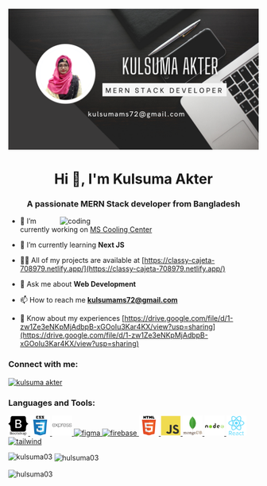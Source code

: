 ![logo](https://github.com/Kulsuma03/Kulsuma03/blob/main/Kulsuma%20Akter.png)
<h1 align="center">Hi 👋, I'm Kulsuma Akter</h1>
<h3 align="center">A passionate MERN Stack developer from Bangladesh</h3>
<img align="right" alt="coding" width="400 src="https://user-images.githubusercontent.com/55389276/140866485-8fb1c876-9a8f-4d6a-98dc-08c4981eaf70.gif">

- 🔭 I’m currently working on [MS Cooling Center](https://ms-cooling-point.web.app/)

- 🌱 I’m currently learning **Next JS**

- 👨‍💻 All of my projects are available at [https://classy-cajeta-708979.netlify.app/](https://classy-cajeta-708979.netlify.app/)

- 💬 Ask me about **Web Development**

- 📫 How to reach me **kulsumams72@gmail.com**

- 📄 Know about my experiences [https://drive.google.com/file/d/1-zw1Ze3eNKpMjAdbpB-xGOoIu3Kar4KX/view?usp=sharing](https://drive.google.com/file/d/1-zw1Ze3eNKpMjAdbpB-xGOoIu3Kar4KX/view?usp=sharing)

<h3 align="left">Connect with me:</h3>
<p align="left">
<a href="https://linkedin.com/in/kulsuma-akter" target="blank"><img align="center" src="https://raw.githubusercontent.com/rahuldkjain/github-profile-readme-generator/master/src/images/icons/Social/linked-in-alt.svg" alt="kulsuma akter" height="30" width="40" /></a>
</p>

<h3 align="left">Languages and Tools:</h3>
<p align="left"> <a href="https://getbootstrap.com" target="_blank" rel="noreferrer"> <img src="https://raw.githubusercontent.com/devicons/devicon/master/icons/bootstrap/bootstrap-plain-wordmark.svg" alt="bootstrap" width="40" height="40"/> </a> <a href="https://www.w3schools.com/css/" target="_blank" rel="noreferrer"> <img src="https://raw.githubusercontent.com/devicons/devicon/master/icons/css3/css3-original-wordmark.svg" alt="css3" width="40" height="40"/> </a> <a href="https://expressjs.com" target="_blank" rel="noreferrer"> <img src="https://raw.githubusercontent.com/devicons/devicon/master/icons/express/express-original-wordmark.svg" alt="express" width="40" height="40"/> </a> <a href="https://www.figma.com/" target="_blank" rel="noreferrer"> <img src="https://www.vectorlogo.zone/logos/figma/figma-icon.svg" alt="figma" width="40" height="40"/> </a> <a href="https://firebase.google.com/" target="_blank" rel="noreferrer"> <img src="https://www.vectorlogo.zone/logos/firebase/firebase-icon.svg" alt="firebase" width="40" height="40"/> </a> <a href="https://www.w3.org/html/" target="_blank" rel="noreferrer"> <img src="https://raw.githubusercontent.com/devicons/devicon/master/icons/html5/html5-original-wordmark.svg" alt="html5" width="40" height="40"/> </a> <a href="https://developer.mozilla.org/en-US/docs/Web/JavaScript" target="_blank" rel="noreferrer"> <img src="https://raw.githubusercontent.com/devicons/devicon/master/icons/javascript/javascript-original.svg" alt="javascript" width="40" height="40"/> </a> <a href="https://www.mongodb.com/" target="_blank" rel="noreferrer"> <img src="https://raw.githubusercontent.com/devicons/devicon/master/icons/mongodb/mongodb-original-wordmark.svg" alt="mongodb" width="40" height="40"/> </a> <a href="https://nodejs.org" target="_blank" rel="noreferrer"> <img src="https://raw.githubusercontent.com/devicons/devicon/master/icons/nodejs/nodejs-original-wordmark.svg" alt="nodejs" width="40" height="40"/> </a> <a href="https://reactjs.org/" target="_blank" rel="noreferrer"> <img src="https://raw.githubusercontent.com/devicons/devicon/master/icons/react/react-original-wordmark.svg" alt="react" width="40" height="40"/> </a> <a href="https://tailwindcss.com/" target="_blank" rel="noreferrer"> <img src="https://www.vectorlogo.zone/logos/tailwindcss/tailwindcss-icon.svg" alt="tailwind" width="40" height="40"/> </a> </p>

<p><img align="left" src="https://github-readme-stats.vercel.app/api/top-langs?username=hulsuma03&show_icons=true&locale=en&layout=compact" alt="kulsuma03" /></p>

<p>&nbsp;<img align="center" src="https://github-readme-stats.vercel.app/api?username=hulsuma03&show_icons=true&locale=en" alt="hulsuma03" /></p>

<p><img align="center" src="https://github-readme-streak-stats.herokuapp.com/?user=kulsuma03&" alt="hulsuma03" /></p>
